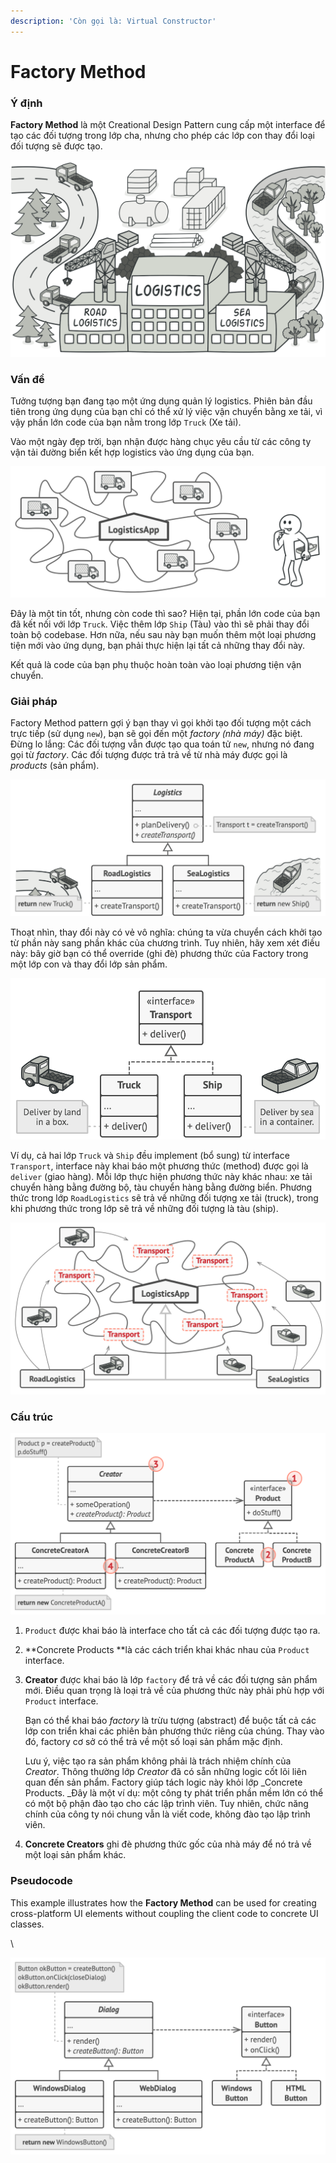 ```yaml
---
description: 'Còn gọi là: Virtual Constructor'
---
```


# Factory Method

### **Ý định**

**Factory Method** là một Creational Design Pattern cung cấp một interface để tạo các đối tượng trong lớp cha, nhưng cho phép các lớp con thay đổi loại đối tượng sẽ được tạo.

![](../.gitbook/assets/factory-method-en-2x.png)

### Vấn đề <a href="problem" id="problem"></a>

Tưởng tượng bạn đang tạo một ứng dụng quản lý logistics. Phiên bản đầu tiên trong ứng dụng của bạn chỉ có thể xử lý việc vận chuyển bằng xe tải, vì vậy phần lớn code của bạn nằm trong lớp `Truck` (Xe tải).

Vào một ngày đẹp trời, bạn nhận được hàng chục yêu cầu từ các công ty vận tải đường biển kết hợp logistics vào ứng dụng của bạn.

![Việc thêm một lớp mới vào program không hề đơn giản nếu phần còn lại của code đã được kết nối với các lớp hiện có.](../.gitbook/assets/problem1-en-2x.png)

Đây là một tin tốt, nhưng còn code thì sao? Hiện tại, phần lớn code của bạn đã kết nối với lớp `Truck`. Việc thêm lớp `Ship` (Tàu) vào thì sẽ phải thay đổi toàn bộ codebase. Hơn nữa, nếu sau này bạn muốn thêm một loại phương tiện mới vào ứng dụng, bạn phải thực hiện lại tất cả những thay đổi này.

Kết quả là code của bạn phụ thuộc hoàn toàn vào loại phương tiện vận chuyển.

### Giải pháp

Factory Method pattern gợi ý bạn thay vì gọi khởi tạo đối tượng một cách trực tiếp (sử dụng `new`), bạn sẽ gọi đến một _factory (nhà máy)_ đặc biệt. Đừng lo lắng: Các đối tượng vẫn được tạo qua toán tử `new`, nhưng nó đang gọi từ _factory_. Các đối tượng được trả trả về từ nhà máy được gọi là _products_ (sản phẩm).

![Các lớp con có thể thay đổi lớp của các đối tượng được trả về bởi Factory.](<../.gitbook/assets/solution1-2x (1).png>)

Thoạt nhìn, thay đổi này có vẻ vô nghĩa: chúng ta vừa chuyển cách khởi tạo từ phần này sang phần khác của chương trình. Tuy nhiên, hãy xem xét điều này: bây giờ bạn có thể override (ghi đè) phương thức của Factory trong một lớp con và thay đổi lớp sản phẩm.

![Tất cả các sản phẩm phải cùng interface.](../.gitbook/assets/solution2-en-2x.png)

Ví dụ, cả hai lớp `Truck` và `Ship` đều implement (bổ sung) từ interface `Transport`, interface này khai báo một phương thức (method) được gọi là `deliver` (giao hàng). Mỗi lớp thực hiện phương thức này khác nhau: xe tải chuyển hàng bằng đường bộ, tàu chuyển hàng bằng đường biển. Phương thức trong lớp `RoadLogistics` sẽ trả về những đối tượng xe tải (truck), trong khi phương thức trong lớp  sẽ trả về những đối tượng là tàu (ship).

![Miễn là tất cả các lớp đều triển khai chung interface, bạn có thể chuyển các đối tượng của chúng đúng với từng yêu cầu mà không cần phá vỡ nó.](../.gitbook/assets/solution3-en-2x.png)

### Cấu trúc

![](../.gitbook/assets/structure-indexed-2x.png)

1. `Product` được khai báo là interface cho tất cả các đối tượng được tạo ra.
2. **Concrete Products **là các cách triển khai khác nhau của `Product` interface.
3.  **Creator** được khai báo là lớp `factory` để trả về các đối tượng sản phẩm mới. Điều quan trọng là loại trả về của phương thức này phải phù hợp với `Product` interface.

    Bạn có thể khai báo _factory_ là trừu tượng (abstract) để buộc tất cả các lớp con triển khai các phiên bản phương thức riêng của chúng. Thay vào đó, factory cơ sở có thể trả về một số loại sản phẩm mặc định.

    Lưu ý, việc tạo ra sản phẩm không phải là trách nhiệm chính của _Creator_. Thông thường lớp _Creator_ đã có sẵn những logic cốt lõi liên quan đến sản phẩm. Factory giúp tách logic này khỏi lớp _Concrete Products. _Đây là một ví dụ: một công ty phát triển phần mềm lớn có thể có một bộ phận đào tạo cho các lập trình viên. Tuy nhiên, chức năng chính của công ty nói chung vẫn là viết code, không đào tạo lập trình viên.
4. **Concrete Creators** ghi đè phương thức gốc của nhà máy để nó trả về một loại sản phẩm khác.

### Pseudocode <a href="pseudocode" id="pseudocode"></a>

This example illustrates how the **Factory Method** can be used for creating cross-platform UI elements without coupling the client code to concrete UI classes.

\


![The cross-platform dialog example.](<../.gitbook/assets/example-2x (1).png>)
